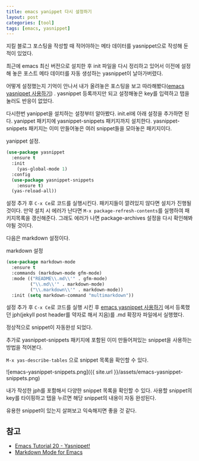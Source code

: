 ```yaml
---
title: emacs yanippet 다시 설정하기 
layout: post
categories: [tool]
tags: [emacs, yasnippet]
---
```

지킬 블로그 포스팅을 작성할 때 적어야하는 메타 데이터를 yasnippet으로
작성해 둔 적이 있었다.

최근에 emacs 최신 버전으로 설치한 후 init 파일을 다시 정리하고
있어서 이전에 설정해 놓은 포스트 메타 데이터를 자동 생성하는
yasnippet이 날아가버렸다.

어떻게 설정했는지 기억이 안나서 내가 올려놓은 포스팅을 보고
따라해봤다([emacs yasnippet 사용하기](https://hoisharka.github.io/tool/2018/03/13/emacs-yasnippet/))
. yasnippet 등록까지만 되고 설정해놓은 key를 입력하고 탭을 눌러도 반응이
없었다.

다시한번 yanippet을 설치하는 설정부터 알아봤다. init.el에 아래 설정을
추가하면 된다.  yanippet 패키지에 yasnippet-snippets 패키지까지
설치한다.  yasnippet-snippets 패키지는 이미 만들어놓은 여러 snippet들을
모아놓은 패키지이다.

yanippet 설정. 
```lisp
(use-package yasnippet
  :ensure t
  :init
    (yas-global-mode 1)
  :config
  (use-package yasnippet-snippets
    :ensure t)
  (yas-reload-all))
```

설정 추가 후 `C-x Ce`로 코드를 실행시킨다. 패키지들이 깔려있지 않다면
설치가 진행될 것이다.  만약 설치 시 에러가 난다면 `M-x
package-refresh-contents`를 실행하여 패키지목록을 갱신해준다. 그래도
에러가 나면 package-archives 설정을 다시 확인해봐야될 것이다.

다음은 markdown 설정이다.

markdown 설정
```lisp
(use-package markdown-mode
  :ensure t
  :commands (markdown-mode gfm-mode)
  :mode (("README\\.md\\'" . gfm-mode)
         ("\\.md\\'" . markdown-mode)
         ("\\.markdown\\'" . markdown-mode))
  :init (setq markdown-command "multimarkdown"))
```
설정 추가 후 `C-x Ce`로 코드를 실행 시킨 후 [emacs yasnippet 사용하기](https://hoisharka.github.io/tool/2018/03/13/emacs-yasnippet/) 에서 등록했던 jph(jekyll post header를 약자로 해서 지음)를 .md 확장자 파일에서 실행했다.

정상적으로 snippet이 자동완성 되었다. 

추가로 yasnippet-snippets 패키지에 포함된 이미 만들어져있는 snippet을
사용하는 방법을 적어본다.

`M-x yas-describe-tables` 으로 snippet 목록을 확인할 수 있다.

![emacs-yasnippet-snippets.png]({{ site.url }}/assets/emacs-yasnippet-snippets.png)

내가 작성한 jph를 포함해서 다양한 snippet 목록을 확인할 수
있다. 사용할 snippet의 key를 타이핑하고 탭을 누르면 해당 snippet의
내용이 자동 완성된다. 

유용한 snippet이 있는지 살펴보고 익숙해지면 좋을 것 같다.

## 참고 
  - [Emacs Tutorial 20 - Yasnippet!](https://www.youtube.com/watch?v=39u8K12rXHE) 
  - [Markdown Mode for Emacs](https://jblevins.org/projects/markdown-mode/) 


